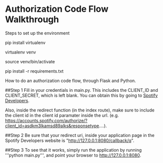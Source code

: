 Authorization Code Flow Walkthrough
=======
Steps to set up the environment

pip install virtualenv

virtualenv venv

source venv/bin/activate

pip install -r requirements.txt





How to do an authorization code flow, through Flask and Python.

##Step 1
Fill in your credentials in main.py. This includes the CLIENT_ID and CLIENT_SECRET, which is left blank. You can obtain this by going to [Spotify Developers](https://developer.spotify.com/my-applications/#!/).


Also, inside the redirect function (in the index route), make sure to include the client id in the client id paramater inside the url. (e.g. https://accounts.spotify.com/authorize/?client_id=asdkm3lkamsd89alks&responsetype....).


##Step 2
Be sure that your redirect uri, inside your application page in the Spotify Developers website is "http://127.0.0.1:8080/callback/q".


##Step 3
To see that it works, simply run the application by running '''python main.py''', and point your browser to http://127.0.0.1:8080.

